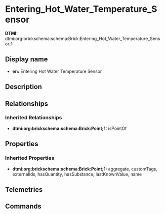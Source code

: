 # Entering_Hot_Water_Temperature_Sensor
**DTMI:** dtmi:org:brickschema:schema:Brick:Entering_Hot_Water_Temperature_Sensor;1
## Display name
- **en:** Entering Hot Water Temperature Sensor
## Description
## Relationships
### Inherited Relationships
* **dtmi:org:brickschema:schema:Brick:Point;1:** isPointOf
## Properties
### Inherited Properties
* **dtmi:org:brickschema:schema:Brick:Point;1:** aggregate, customTags, externalIds, hasQuantity, hasSubstance, lastKnownValue, name
## Telemetries
## Commands
